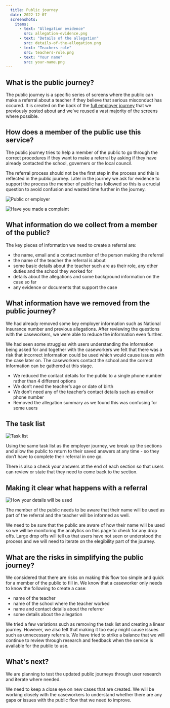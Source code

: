 ```yaml
---
  title: Public journey
  date: 2022-12-07
  screenshots:
    items:
      - text: "Allegation evidence"
        src: allegation-evidence.png
      - text: "Details of the allegation"
        src: details-of-the-allegation.png
      - text: "Teachers role"
        src: teachers-role.png
      - text: "Your name"
        src: your-name.png
---
```


## What is the public journey?
The public journey is a specific series of screens where the public can make a referral about a teacher if they believe that serious misconduct has occured. It is created on the back of the [full employer journey](/teacher-misconduct/report-serious-misconduct-by-a-teacher) that we previously posted about and we've reused a vast majority of the screens where possible.

## How does a member of the public use this service?

The public journey tries to help a member of the public to go through the correct procedures if they want to make a referral by asking if they have already contacted the school, governers or the local council.

The referral process should not be the first step in the process and this is reflected in the public journey. Later in the journey we ask for evidence to support the process the member of public has followed so this is a crucial question to avoid confusion and wasted time further in the journey.

![Public or employer](public-or-employer.png "Public or employer")

![Have you made a complaint](have-you-made-a-complaint.png "Have you made a complaint")

## What information do we collect from a member of the public?

The key pieces of information we need to create a referral are:

- the name, email and a contact number of the person making the referral
- the name of the teacher the referral is about
- some basic details about the teacher such are as their role, any other duties and the school they worked for
- details about the allegations and some background information on the case so far
- any evidence or documents that support the case

## What information have we removed from the public journey?

We had already removed some key employer information such as National Insurance number and previous allegations. After reviewing the questions with the caseworkers, we were able to reduce the information even further.

We had seen some struggles with users understanding the information being asked for and together with the caseworkers we felt that there was a risk that incorrect information could be used which would cause issues with the case later on. The caseworkers contact the school and the correct information can be gathered at this stage.

- We reduced the contact details for the public to a single phone number rather than 4 different options
- We don’t need the teacher’s age or date of birth
- We don’t need any of the teacher’s contact details such as email or phone number
- Removed the allegation summary as we found this was confusing for some users


## The task list
![Task list](public-tasks.png "Task list")

Using the same task list as the employer journey, we break up the sections and allow the public to return to their saved answers at any time - so they don’t have to complete their referral in one go.

There is also a check your answers at the end of each section so that users can review or state that they need to come back to the section.

## Making it clear what happens with a referral
![How your details will be used](how-your-details-will-be-used.png "How your details will be used")

The member of the public needs to be aware that their name will be used as part of the referral and the teacher will be informed as well.

We need to be sure that the public are aware of how their name will be used so we will be monitoring the analytics on this page to check for any drop offs. Large drop offs will tell us that users have not seen or understood the process and we will need to iterate on the elegibility part of the journey.

## What are the risks in simplifying the public journey?

We considered that there are risks on making this flow too simple and quick for a member of the public to fill in. We know that a caseworker only needs to know the following to create a case:
- name of the teacher 
- name of the school where the teacher worked
- name and contact details about the referrer
- some details about the allegation

We tried a few variations such as removing the task list and creating a linear journey. However, we also felt that making it too easy might cause issues such as unnecessary referrals. We have tried to strike a balance that we will continue to review through research and feedback when the service is available for the public to use.

## What's next?

We are planning to test the updated public journeys through user research and iterate where needed.

We need to keep a close eye on new cases that are created. We will be working closely with the caseworkers to understand whether there are any gaps or issues with the public flow that we need to improve.
